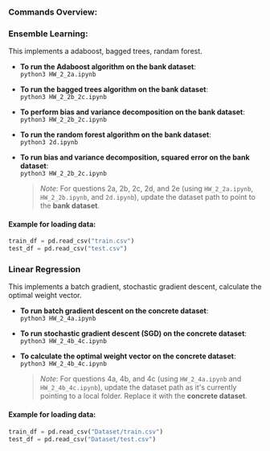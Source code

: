### Commands Overview:

### Ensemble Learning:
This implements a adaboost, bagged trees, randam forest.
- **To run the Adaboost algorithm on the bank dataset**:  
  `python3 HW_2_2a.ipynb`

- **To run the bagged trees algorithm on the bank dataset**:  
  `python3 HW_2_2b_2c.ipynb`

- **To perform bias and variance decomposition on the bank dataset**:  
  `python3 HW_2_2b_2c.ipynb`

- **To run the random forest algorithm on the bank dataset**:  
  `python3 2d.ipynb`

- **To run bias and variance decomposition, squared error on the bank dataset**:  
  `python3 HW_2_2b_2c.ipynb`

  > *Note*: For questions 2a, 2b, 2c, 2d, and 2e (using `HW_2_2a.ipynb`, `HW_2_2b.ipynb`, and `2d.ipynb`), update the dataset path to point to the **bank dataset**.

#### Example for loading data:
```python
train_df = pd.read_csv("train.csv")  
test_df = pd.read_csv("test.csv")
```
### Linear Regression
This implements a batch gradient, stochastic gradient descent, calculate the optimal weight vector.
- **To run batch gradient descent on the concrete dataset**:  
  `python3 HW_2_4a.ipynb`

- **To run stochastic gradient descent (SGD) on the concrete dataset**:  
  `python3 HW_2_4b_4c.ipynb`

- **To calculate the optimal weight vector on the concrete dataset**:  
  `python3 HW_2_4b_4c.ipynb`

  > *Note*: For questions 4a, 4b, and 4c (using `HW_2_4a.ipynb` and `HW_2_4b_4c.ipynb`), update the dataset path as it's currently pointing to a local folder. Replace it with the **concrete dataset**.

#### Example for loading data:
```python
train_df = pd.read_csv("Dataset/train.csv")  
test_df = pd.read_csv("Dataset/test.csv")
```

